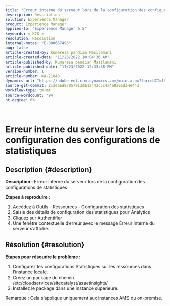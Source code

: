 ```yaml
---
title: "Erreur interne du serveur lors de la configuration des configurations de statistiques"
description: Description
solution: Experience Manager
product: Experience Manager
applies-to: "Experience Manager 6.5"
keywords: « KCS »
resolution: Resolution
internal-notes: "E-000667493"
bug: false
article-created-by: Kumaresa pandian Masilamani
article-created-date: "11/23/2022 10:04:36 AM"
article-published-by: Kumaresa pandian Masilamani
article-published-date: "11/23/2022 12:33:38 PM"
version-number: 1
article-number: KA-21048
dynamics-url: "https://adobe-ent.crm.dynamics.com/main.aspx?forceUCI=1&pagetype=entityrecord&etn=knowledgearticle&id=50c39536-166b-ed11-9561-6045bd006b3d"
source-git-commit: 213ea6d87057913db12443c5c4a4a8a06d34e443
workflow-type: tm+mt
source-wordcount: '94'
ht-degree: 6%

---
```


# Erreur interne du serveur lors de la configuration des configurations de statistiques

## Description {#description}


<b>Description :</b>
Erreur interne du serveur lors de la configuration des configurations de statistiques

<b>Étapes à reproduire :</b>

1. Accédez à Outils - Ressources - Configuration des statistiques
2. Saisie des détails de configuration des statistiques pour Analytics
3. Cliquez sur Authentifier
4. Une fenêtre contextuelle d’erreur avec le message Erreur interne du serveur s’affiche.



## Résolution {#resolution}


<b>Étapes pour résoudre le problème : </b>

1. Configurez les configurations Statistiques sur les ressources dans l’instance locale.
2. Créez un package du chemin /etc/cloudservices/sitecatalyst/assetinsights/
3. Installez le package dans une instance supérieure.


Remarque : Cela s’applique uniquement aux instances AMS ou on-premise.
